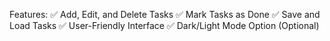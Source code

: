 Features:
✅ Add, Edit, and Delete Tasks
✅ Mark Tasks as Done
✅ Save and Load Tasks
✅ User-Friendly Interface
✅ Dark/Light Mode Option (Optional)

